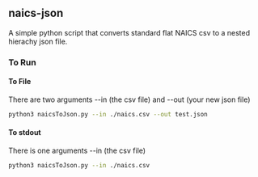 ## naics-json

A simple python script that converts standard flat NAICS csv to a nested hierachy json file.


### To Run

#### To File
There are two arguments --in (the csv file) and --out (your new json file)

```bash
python3 naicsToJson.py --in ./naics.csv --out test.json
```

#### To stdout
There is one arguments --in (the csv file)

```bash
python3 naicsToJson.py --in ./naics.csv
```